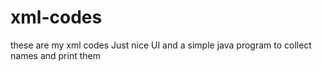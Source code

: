 # xml-codes
these are my xml codes
Just nice UI and a simple java program to collect names and print them 
